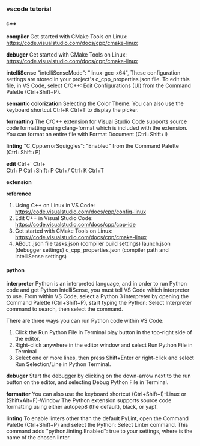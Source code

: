 ### vscode tutorial

#### c++
**compiler**
Get started with CMake Tools on Linux: https://code.visualstudio.com/docs/cpp/cmake-linux

**debuger**
Get started with CMake Tools on Linux: https://code.visualstudio.com/docs/cpp/cmake-linux

**intelliSense**
"intelliSenseMode": "linux-gcc-x64",
These configuration settings are stored in your project's c_cpp_properties.json file. To edit this file, in VS Code, select C/C++: Edit Configurations (UI) from the Command Palette (Ctrl+Shift+P).

**semantic colorization**
Selecting the Color Theme. You can also use the keyboard shortcut Ctrl+K Ctrl+T to display the picker.

**formatting**
The C/C++ extension for Visual Studio Code supports source code formatting using clang-format which is included with the extension.
You can format an entire file with Format Document (Ctrl+Shift+I) 

**linting**
"C_Cpp.errorSquiggles": "Enabled" from the Command Palette (Ctrl+Shift+P)

**edit**
Ctrl+`
Ctrl+\
Ctrl+P
Ctrl+Shift+P
Ctrl+/
Ctrl+K Ctrl+T

**extension**

**reference**
1. Using C++ on Linux in VS Code: https://code.visualstudio.com/docs/cpp/config-linux
2. Edit C++ in Visual Studio Code: https://code.visualstudio.com/docs/cpp/cpp-ide
3. Get started with CMake Tools on Linux: https://code.visualstudio.com/docs/cpp/cmake-linux
4. ABout .json file
    tasks.json (compiler build settings)
    launch.json (debugger settings)
    c_cpp_properties.json (compiler path and IntelliSense settings)

#### python
**interpreter**
Python is an interpreted language, and in order to run Python code and get Python IntelliSense, you must tell VS Code which interpreter to use.
From within VS Code, select a Python 3 interpreter by opening the Command Palette (Ctrl+Shift+P), start typing the Python: Select Interpreter command to search, then select the command. 

There are three ways you can run Python code within VS Code:
1. Click the Run Python File in Terminal play button in the top-right side of the editor.
2. Right-click anywhere in the editor window and select Run Python File in Terminal 
3. Select one or more lines, then press Shift+Enter or right-click and select Run Selection/Line in Python Terminal.

**debuger**
Start the debugger by clicking on the down-arrow next to the run button on the editor, and selecting Debug Python File in Terminal.

**formatter**
You can also use the keyboard shortcut (Ctrl+Shift+I)-Linux or (Shift+Alt+F)-Window
The Python extension supports source code formatting using either autopep8 (the default), black, or yapf.

**linting**
To enable linters other than the default PyLint, open the Command Palette (Ctrl+Shift+P) and select the Python: Select Linter command. This command adds "python.linting.<linter>Enabled": true to your settings, where <linter> is the name of the chosen linter. 